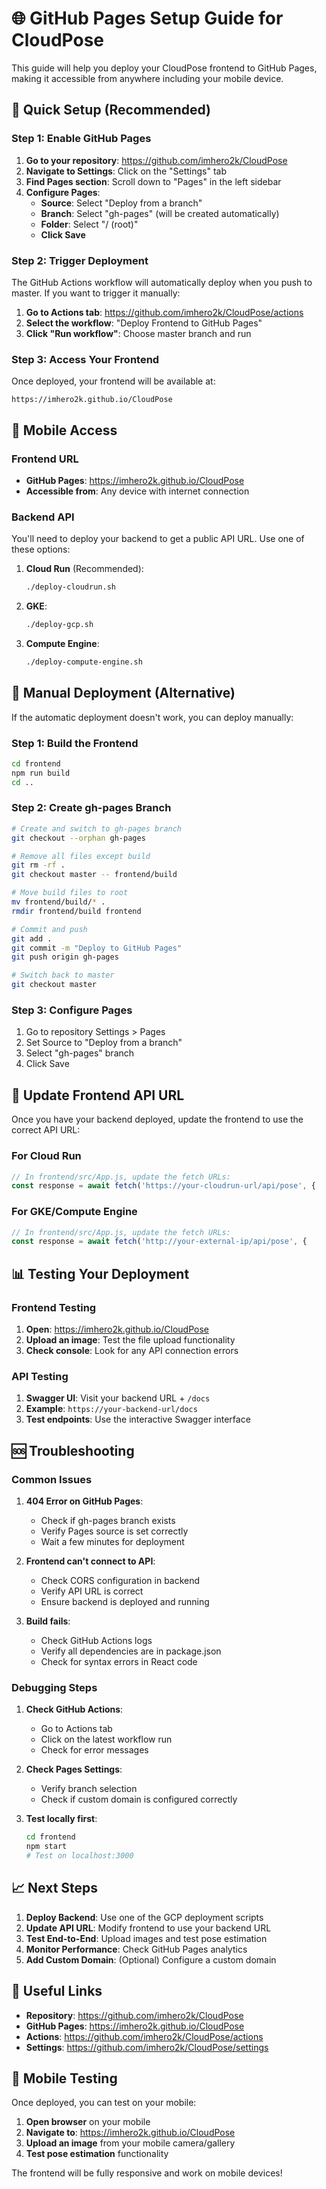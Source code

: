 # 🌐 GitHub Pages Setup Guide for CloudPose

This guide will help you deploy your CloudPose frontend to GitHub Pages, making it accessible from anywhere including your mobile device.

## 🚀 **Quick Setup (Recommended)**

### **Step 1: Enable GitHub Pages**

1. **Go to your repository**: https://github.com/imhero2k/CloudPose
2. **Navigate to Settings**: Click on the "Settings" tab
3. **Find Pages section**: Scroll down to "Pages" in the left sidebar
4. **Configure Pages**:
   - **Source**: Select "Deploy from a branch"
   - **Branch**: Select "gh-pages" (will be created automatically)
   - **Folder**: Select "/ (root)"
   - **Click Save**

### **Step 2: Trigger Deployment**

The GitHub Actions workflow will automatically deploy when you push to master. If you want to trigger it manually:

1. **Go to Actions tab**: https://github.com/imhero2k/CloudPose/actions
2. **Select the workflow**: "Deploy Frontend to GitHub Pages"
3. **Click "Run workflow"**: Choose master branch and run

### **Step 3: Access Your Frontend**

Once deployed, your frontend will be available at:
```
https://imhero2k.github.io/CloudPose
```

## 📱 **Mobile Access**

### **Frontend URL**
- **GitHub Pages**: https://imhero2k.github.io/CloudPose
- **Accessible from**: Any device with internet connection

### **Backend API**
You'll need to deploy your backend to get a public API URL. Use one of these options:

1. **Cloud Run** (Recommended):
   ```bash
   ./deploy-cloudrun.sh
   ```

2. **GKE**:
   ```bash
   ./deploy-gcp.sh
   ```

3. **Compute Engine**:
   ```bash
   ./deploy-compute-engine.sh
   ```

## 🔧 **Manual Deployment (Alternative)**

If the automatic deployment doesn't work, you can deploy manually:

### **Step 1: Build the Frontend**
```bash
cd frontend
npm run build
cd ..
```

### **Step 2: Create gh-pages Branch**
```bash
# Create and switch to gh-pages branch
git checkout --orphan gh-pages

# Remove all files except build
git rm -rf .
git checkout master -- frontend/build

# Move build files to root
mv frontend/build/* .
rmdir frontend/build frontend

# Commit and push
git add .
git commit -m "Deploy to GitHub Pages"
git push origin gh-pages

# Switch back to master
git checkout master
```

### **Step 3: Configure Pages**
1. Go to repository Settings > Pages
2. Set Source to "Deploy from a branch"
3. Select "gh-pages" branch
4. Click Save

## 🔄 **Update Frontend API URL**

Once you have your backend deployed, update the frontend to use the correct API URL:

### **For Cloud Run**
```javascript
// In frontend/src/App.js, update the fetch URLs:
const response = await fetch('https://your-cloudrun-url/api/pose', {
```

### **For GKE/Compute Engine**
```javascript
// In frontend/src/App.js, update the fetch URLs:
const response = await fetch('http://your-external-ip/api/pose', {
```

## 📊 **Testing Your Deployment**

### **Frontend Testing**
1. **Open**: https://imhero2k.github.io/CloudPose
2. **Upload an image**: Test the file upload functionality
3. **Check console**: Look for any API connection errors

### **API Testing**
1. **Swagger UI**: Visit your backend URL + `/docs`
2. **Example**: `https://your-backend-url/docs`
3. **Test endpoints**: Use the interactive Swagger interface

## 🆘 **Troubleshooting**

### **Common Issues**

1. **404 Error on GitHub Pages**:
   - Check if gh-pages branch exists
   - Verify Pages source is set correctly
   - Wait a few minutes for deployment

2. **Frontend can't connect to API**:
   - Check CORS configuration in backend
   - Verify API URL is correct
   - Ensure backend is deployed and running

3. **Build fails**:
   - Check GitHub Actions logs
   - Verify all dependencies are in package.json
   - Check for syntax errors in React code

### **Debugging Steps**

1. **Check GitHub Actions**:
   - Go to Actions tab
   - Click on the latest workflow run
   - Check for error messages

2. **Check Pages Settings**:
   - Verify branch selection
   - Check if custom domain is configured correctly

3. **Test locally first**:
   ```bash
   cd frontend
   npm start
   # Test on localhost:3000
   ```

## 📈 **Next Steps**

1. **Deploy Backend**: Use one of the GCP deployment scripts
2. **Update API URL**: Modify frontend to use your backend URL
3. **Test End-to-End**: Upload images and test pose estimation
4. **Monitor Performance**: Check GitHub Pages analytics
5. **Add Custom Domain**: (Optional) Configure a custom domain

## 🔗 **Useful Links**

- **Repository**: https://github.com/imhero2k/CloudPose
- **GitHub Pages**: https://imhero2k.github.io/CloudPose
- **Actions**: https://github.com/imhero2k/CloudPose/actions
- **Settings**: https://github.com/imhero2k/CloudPose/settings

## 📱 **Mobile Testing**

Once deployed, you can test on your mobile:

1. **Open browser** on your mobile
2. **Navigate to**: https://imhero2k.github.io/CloudPose
3. **Upload an image** from your mobile camera/gallery
4. **Test pose estimation** functionality

The frontend will be fully responsive and work on mobile devices! 